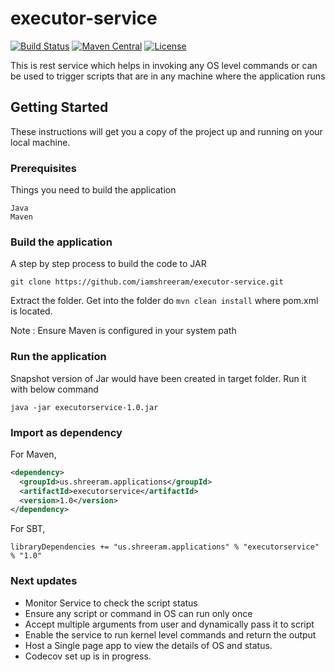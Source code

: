 # executor-service

[![Build Status](https://travis-ci.org/iamshreeram/executor-service.svg?branch=master)](https://travis-ci.org/iamshreeram/executor-service)
[![Maven Central](https://maven-badges.herokuapp.com/maven-central/us.shreeram.applications/executorservice/badge.svg)](https://maven-badges.herokuapp.com/maven-central/us.shreeram.applications/executorservice)
[![License](https://img.shields.io/badge/License-Apache%202.0-blue.svg)](http://www.apache.org/licenses/LICENSE-2.0)


This is rest service which helps in invoking any OS level commands or can be used to trigger scripts that are in any machine where the application runs


## Getting Started

These instructions will get you a copy of the project up and running on your local machine.

### Prerequisites

Things you need to build the application

```
Java
Maven
```

### Build the application

A step by step process to build the code to JAR

```
git clone https://github.com/iamshreeram/executor-service.git
```

Extract the folder. Get into the folder do `mvn clean install` where pom.xml is located.

Note : Ensure Maven is configured in your system path

### Run the application

Snapshot version of Jar would have been created in target folder. Run it with below command

```
java -jar executorservice-1.0.jar
```

### Import as dependency

For Maven,

```xml
<dependency>
  <groupId>us.shreeram.applications</groupId>
  <artifactId>executorservice</artifactId>
  <version>1.0</version>
</dependency>
```

For SBT,

```
libraryDependencies += "us.shreeram.applications" % "executorservice" % "1.0"
```


### Next updates

* Monitor Service to check the script status
* Ensure any script or command in OS can run only once
* Accept multiple arguments from user and dynamically pass it to script
* Enable the service to run kernel level commands and return the output
* Host a Single page app to view the details of OS and status.
* Codecov set up is in progress.
